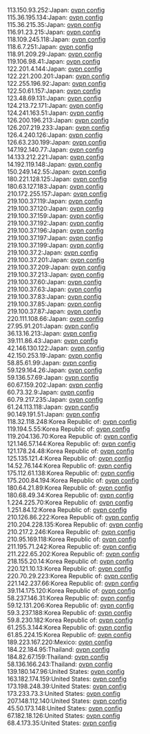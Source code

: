 113.150.93.252:Japan: [ovpn config](vpn/113_150_93_252.ovpn)  
115.36.195.134:Japan: [ovpn config](vpn/115_36_195_134.ovpn)  
115.36.215.35:Japan: [ovpn config](vpn/115_36_215_35.ovpn)  
116.91.23.215:Japan: [ovpn config](vpn/116_91_23_215.ovpn)  
118.109.245.118:Japan: [ovpn config](vpn/118_109_245_118.ovpn)  
118.6.7.251:Japan: [ovpn config](vpn/118_6_7_251.ovpn)  
118.91.209.29:Japan: [ovpn config](vpn/118_91_209_29.ovpn)  
119.106.98.41:Japan: [ovpn config](vpn/119_106_98_41.ovpn)  
122.201.4.144:Japan: [ovpn config](vpn/122_201_4_144.ovpn)  
122.221.200.201:Japan: [ovpn config](vpn/122_221_200_201.ovpn)  
122.255.196.92:Japan: [ovpn config](vpn/122_255_196_92.ovpn)  
122.50.61.157:Japan: [ovpn config](vpn/122_50_61_157.ovpn)  
123.48.69.131:Japan: [ovpn config](vpn/123_48_69_131.ovpn)  
124.213.72.171:Japan: [ovpn config](vpn/124_213_72_171.ovpn)  
124.241.163.51:Japan: [ovpn config](vpn/124_241_163_51.ovpn)  
126.200.196.213:Japan: [ovpn config](vpn/126_200_196_213.ovpn)  
126.207.219.233:Japan: [ovpn config](vpn/126_207_219_233.ovpn)  
126.4.240.126:Japan: [ovpn config](vpn/126_4_240_126.ovpn)  
126.63.230.199:Japan: [ovpn config](vpn/126_63_230_199.ovpn)  
147.192.140.77:Japan: [ovpn config](vpn/147_192_140_77.ovpn)  
14.133.212.221:Japan: [ovpn config](vpn/14_133_212_221.ovpn)  
14.192.119.148:Japan: [ovpn config](vpn/14_192_119_148.ovpn)  
150.249.142.55:Japan: [ovpn config](vpn/150_249_142_55.ovpn)  
180.221.128.125:Japan: [ovpn config](vpn/180_221_128_125.ovpn)  
180.63.127.183:Japan: [ovpn config](vpn/180_63_127_183.ovpn)  
210.172.255.157:Japan: [ovpn config](vpn/210_172_255_157.ovpn)  
219.100.37.119:Japan: [ovpn config](vpn/219_100_37_119.ovpn)  
219.100.37.120:Japan: [ovpn config](vpn/219_100_37_120.ovpn)  
219.100.37.159:Japan: [ovpn config](vpn/219_100_37_159.ovpn)  
219.100.37.192:Japan: [ovpn config](vpn/219_100_37_192.ovpn)  
219.100.37.196:Japan: [ovpn config](vpn/219_100_37_196.ovpn)  
219.100.37.197:Japan: [ovpn config](vpn/219_100_37_197.ovpn)  
219.100.37.199:Japan: [ovpn config](vpn/219_100_37_199.ovpn)  
219.100.37.2:Japan: [ovpn config](vpn/219_100_37_2.ovpn)  
219.100.37.201:Japan: [ovpn config](vpn/219_100_37_201.ovpn)  
219.100.37.209:Japan: [ovpn config](vpn/219_100_37_209.ovpn)  
219.100.37.213:Japan: [ovpn config](vpn/219_100_37_213.ovpn)  
219.100.37.60:Japan: [ovpn config](vpn/219_100_37_60.ovpn)  
219.100.37.63:Japan: [ovpn config](vpn/219_100_37_63.ovpn)  
219.100.37.83:Japan: [ovpn config](vpn/219_100_37_83.ovpn)  
219.100.37.85:Japan: [ovpn config](vpn/219_100_37_85.ovpn)  
219.100.37.87:Japan: [ovpn config](vpn/219_100_37_87.ovpn)  
220.111.108.66:Japan: [ovpn config](vpn/220_111_108_66.ovpn)  
27.95.91.201:Japan: [ovpn config](vpn/27_95_91_201.ovpn)  
36.13.16.213:Japan: [ovpn config](vpn/36_13_16_213.ovpn)  
39.111.86.43:Japan: [ovpn config](vpn/39_111_86_43.ovpn)  
42.146.130.122:Japan: [ovpn config](vpn/42_146_130_122.ovpn)  
42.150.253.19:Japan: [ovpn config](vpn/42_150_253_19.ovpn)  
58.85.61.99:Japan: [ovpn config](vpn/58_85_61_99.ovpn)  
59.129.164.26:Japan: [ovpn config](vpn/59_129_164_26.ovpn)  
59.136.57.69:Japan: [ovpn config](vpn/59_136_57_69.ovpn)  
60.67.159.202:Japan: [ovpn config](vpn/60_67_159_202.ovpn)  
60.73.32.9:Japan: [ovpn config](vpn/60_73_32_9.ovpn)  
60.79.217.235:Japan: [ovpn config](vpn/60_79_217_235.ovpn)  
61.24.113.118:Japan: [ovpn config](vpn/61_24_113_118.ovpn)  
90.149.191.51:Japan: [ovpn config](vpn/90_149_191_51.ovpn)  
118.32.118.248:Korea Republic of: [ovpn config](vpn/118_32_118_248.ovpn)  
119.194.5.55:Korea Republic of: [ovpn config](vpn/119_194_5_55.ovpn)  
119.204.136.70:Korea Republic of: [ovpn config](vpn/119_204_136_70.ovpn)  
121.146.57.144:Korea Republic of: [ovpn config](vpn/121_146_57_144.ovpn)  
121.178.24.48:Korea Republic of: [ovpn config](vpn/121_178_24_48.ovpn)  
125.135.121.4:Korea Republic of: [ovpn config](vpn/125_135_121_4.ovpn)  
14.52.76.144:Korea Republic of: [ovpn config](vpn/14_52_76_144.ovpn)  
175.112.61.138:Korea Republic of: [ovpn config](vpn/175_112_61_138.ovpn)  
175.200.84.194:Korea Republic of: [ovpn config](vpn/175_200_84_194.ovpn)  
180.64.21.89:Korea Republic of: [ovpn config](vpn/180_64_21_89.ovpn)  
180.68.49.34:Korea Republic of: [ovpn config](vpn/180_68_49_34.ovpn)  
1.224.225.70:Korea Republic of: [ovpn config](vpn/1_224_225_70.ovpn)  
1.251.84.12:Korea Republic of: [ovpn config](vpn/1_251_84_12.ovpn)  
210.126.86.222:Korea Republic of: [ovpn config](vpn/210_126_86_222.ovpn)  
210.204.228.135:Korea Republic of: [ovpn config](vpn/210_204_228_135.ovpn)  
210.217.2.246:Korea Republic of: [ovpn config](vpn/210_217_2_246.ovpn)  
210.95.169.118:Korea Republic of: [ovpn config](vpn/210_95_169_118.ovpn)  
211.195.71.242:Korea Republic of: [ovpn config](vpn/211_195_71_242.ovpn)  
211.222.65.202:Korea Republic of: [ovpn config](vpn/211_222_65_202.ovpn)  
218.155.20.14:Korea Republic of: [ovpn config](vpn/218_155_20_14.ovpn)  
220.121.10.13:Korea Republic of: [ovpn config](vpn/220_121_10_13.ovpn)  
220.70.29.223:Korea Republic of: [ovpn config](vpn/220_70_29_223.ovpn)  
221.142.237.66:Korea Republic of: [ovpn config](vpn/221_142_237_66.ovpn)  
39.114.175.120:Korea Republic of: [ovpn config](vpn/39_114_175_120.ovpn)  
58.237.146.31:Korea Republic of: [ovpn config](vpn/58_237_146_31.ovpn)  
59.12.131.206:Korea Republic of: [ovpn config](vpn/59_12_131_206.ovpn)  
59.3.237.188:Korea Republic of: [ovpn config](vpn/59_3_237_188.ovpn)  
59.8.230.182:Korea Republic of: [ovpn config](vpn/59_8_230_182.ovpn)  
61.255.3.144:Korea Republic of: [ovpn config](vpn/61_255_3_144.ovpn)  
61.85.224.15:Korea Republic of: [ovpn config](vpn/61_85_224_15.ovpn)  
189.223.167.220:Mexico: [ovpn config](vpn/189_223_167_220.ovpn)  
184.22.184.95:Thailand: [ovpn config](vpn/184_22_184_95.ovpn)  
184.82.67.159:Thailand: [ovpn config](vpn/184_82_67_159.ovpn)  
58.136.166.243:Thailand: [ovpn config](vpn/58_136_166_243.ovpn)  
139.180.147.96:United States: [ovpn config](vpn/139_180_147_96.ovpn)  
163.182.174.159:United States: [ovpn config](vpn/163_182_174_159.ovpn)  
173.198.248.39:United States: [ovpn config](vpn/173_198_248_39.ovpn)  
173.233.73.3:United States: [ovpn config](vpn/173_233_73_3.ovpn)  
207.148.112.140:United States: [ovpn config](vpn/207_148_112_140.ovpn)  
45.50.173.148:United States: [ovpn config](vpn/45_50_173_148.ovpn)  
67.182.18.126:United States: [ovpn config](vpn/67_182_18_126.ovpn)  
68.4.173.35:United States: [ovpn config](vpn/68_4_173_35.ovpn)  
